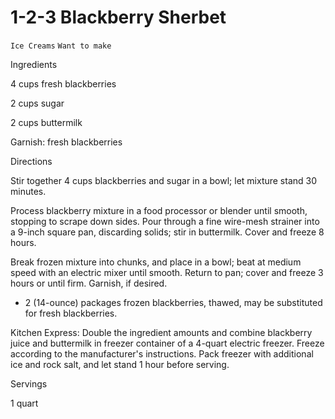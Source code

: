 # 1-2-3 Blackberry Sherbet

`Ice Creams` `Want to make`

 

  Ingredients  

  4 cups fresh blackberries

2 cups sugar

2 cups buttermilk

Garnish: fresh blackberries

  

   Directions  

  Stir together 4 cups blackberries and sugar in a bowl; let mixture stand 30 minutes.

Process blackberry mixture in a food processor or blender until smooth, stopping to scrape down sides. Pour through a fine wire-mesh strainer into a 9-inch square pan, discarding solids; stir in buttermilk. Cover and freeze 8 hours.

Break frozen mixture into chunks, and place in a bowl; beat at medium speed with an electric mixer until smooth. Return to pan; cover and freeze 3 hours or until firm. Garnish, if desired.

* 2 (14-ounce) packages frozen blackberries, thawed, may be substituted for fresh blackberries.

Kitchen Express: Double the ingredient amounts and combine blackberry juice and buttermilk in freezer container of a 4-quart electric freezer. Freeze according to the manufacturer's instructions. Pack freezer with additional ice and rock salt, and let stand 1 hour before serving.  

   Servings  

  1 quart  

 
